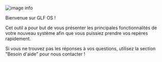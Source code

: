 ![image info](glf-logo-128.png)  


Bienvenue sur GLF OS !

Cet outil a pour but de vous présenter les principales fonctionnalités de votre nouveau système afin que vous puissiez prendre vos repères rapidement.

Si vous ne trouvez pas les réponses à vos questions, utilisez la section "Besoin d'aide" pour nous contacter !

